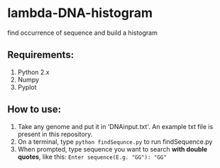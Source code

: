 # lambda-DNA-histogram
find occurrence of sequence and build a histogram

## Requirements:
1. Python 2.x
2. Numpy
3. Pyplot

## How to use:
1. Take any genome and put it in 'DNAinput.txt'. An example txt file is present in this repository.
2. On a terminal, type ```python findSequnce.py``` to run findSequence.py
3. When prompted, type sequence you want to search **with double quotes**, like this: ```Enter sequence(E.g. "GG"): "GG"```
